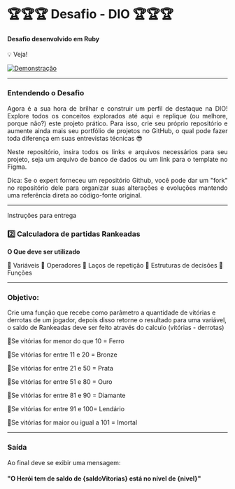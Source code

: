 # 🏆🏆🏆 Desafio - DIO 🏆🏆🏆

#### Desafio desenvolvido em Ruby

💡 Veja!

<a href="" target="_blank">
  <img src="https://img.shields.io/badge/Assista_ao_Vídeo_de_Demonstração-DarkGreen" alt="Demonstração">
</a>

---

### Entendendo o Desafio

 <div align="justify">
Agora é a sua hora de brilhar e construir um perfil de destaque na DIO! Explore todos os conceitos explorados até aqui e replique (ou melhore, porque não?) este projeto prático. Para isso, crie seu próprio repositório e aumente ainda mais seu portfólio de projetos no GitHub, o qual pode fazer toda diferença em suas entrevistas técnicas 😎
 </div>
 <p>
<div align="justify">
Neste repositório, insira todos os links e arquivos necessários para seu projeto, seja um arquivo de banco de dados ou um link para o template no Figma.
</div>
  <p>
 <div align="justify">   
Dica: Se o expert forneceu um repositório Github, você pode dar um "fork" no repositório dele para organizar suas alterações e evoluções mantendo uma referência direta ao código-fonte original.
</div>


 --- 
 
Instruções para entrega

 ### 2️⃣ Calculadora de partidas Rankeadas
**O Que deve ser utilizado**

🔹 Variáveis
🔹 Operadores
🔹 Laços de repetição
🔹 Estruturas de decisões
🔹 Funções

---
### Objetivo:

Crie uma função que recebe como parâmetro a quantidade de vitórias e derrotas de um jogador,
depois disso retorne o resultado para uma variável, o saldo de Rankeadas deve ser feito através do calculo (vitórias - derrotas)

🔹Se vitórias for menor do que 10 = Ferro<p>
🔹Se vitórias for entre 11 e 20 = Bronze<p>
🔹Se vitórias for entre 21 e 50 = Prata<p>
🔹Se vitórias for entre 51 e 80 = Ouro<p>
🔹Se vitórias for entre 81 e 90 = Diamante<p>
🔹Se vitórias for entre 91 e 100= Lendário<p>
🔹Se vitórias for maior ou igual a 101 = Imortal<p>

---

### Saída

Ao final deve se exibir uma mensagem:
<br>

#### "O Herói tem de saldo de **{saldoVitorias}** está no nível de **{nivel}**"

